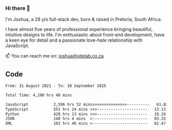 ### Hi there 👋

I'm Joshua, a 28 y/o full-stack dev, born & raised in Pretoria, South Africa. 

I have almost five years of professional experience bringing beautiful, intuitive designs to life. I'm enthusiastic about front-end development, have a keen eye for detail and a passionate love-hate relationship with JavaScript.

📫 You can reach me on: joshua@sitelab.co.za

## **Code**

<!--START_SECTION:waka-->

```txt
From: 31 August 2021 - To: 30 September 2025

Total Time: 4,200 hrs 40 mins

JavaScript           2,596 hrs 52 mins>>>>>>>>>>>>>>>----------   61.82 %
TypeScript           551 hrs 24 mins >>>----------------------   13.13 %
Python               428 hrs 13 mins >>>----------------------   10.19 %
JSON                 140 hrs 4 mins  >------------------------   03.33 %
XML                  103 hrs 46 mins >------------------------   02.47 %
```

<!--END_SECTION:waka-->
